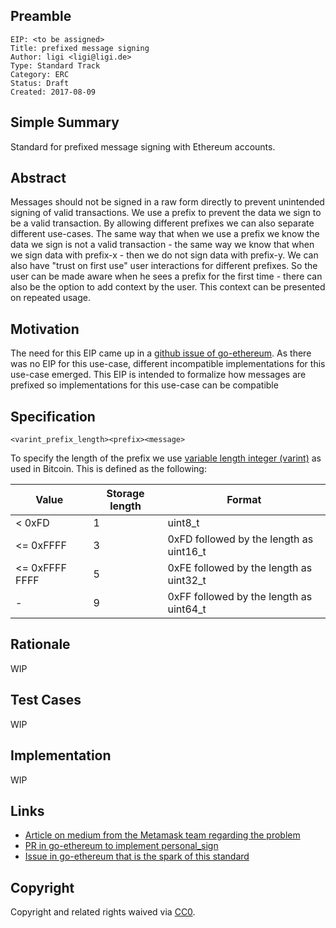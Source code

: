 ## Preamble

    EIP: <to be assigned>
    Title: prefixed message signing
    Author: ligi <ligi@ligi.de>
    Type: Standard Track
    Category: ERC
    Status: Draft
    Created: 2017-08-09

## Simple Summary

Standard for prefixed message signing with Ethereum accounts.

## Abstract

Messages should not be signed in a raw form directly to prevent unintended signing of valid transactions.
We use a prefix to prevent the data we sign to be a valid transaction. By allowing different prefixes we can also separate different use-cases. The same way that when we use a prefix we know the data we sign is not a valid transaction - the same way we know that when we sign data with prefix-x - then we do not sign data with prefix-y.
We can also have "trust on first use" user interactions for different prefixes. So the user can be made aware when he sees a prefix for the first time - there can also be the option to add context by the user. This context can be presented on repeated usage.

## Motivation

The need for this EIP came up in a [github issue of go-ethereum](https://github.com/ethereum/go-ethereum/issues/14794). As there was no EIP for this use-case, different incompatible implementations for this use-case emerged. This EIP is intended to formalize how messages are prefixed so implementations for this use-case can be compatible

## Specification

`<varint_prefix_length><prefix><message>`

To specify the length of the prefix we use [variable length integer (varint)](https://en.bitcoin.it/wiki/Protocol_documentation#Variable_length_integer) as used in Bitcoin. This is defined as the following:

| Value          | Storage length | Format                                  |
| -------------- | -------------- | --------------------------------------- |
| < 0xFD         | 1              | uint8_t                                 |
| <= 0xFFFF      | 3              | 0xFD followed by the length as uint16_t |
| <= 0xFFFF FFFF | 5              | 0xFE followed by the length as uint32_t |
| -              | 9              | 0xFF followed by the length as uint64_t |


## Rationale

WIP

## Test Cases

WIP

## Implementation

WIP

## Links

* [Article on medium from the Metamask team regarding the problem](https://medium.com/metamask/the-new-secure-way-to-sign-data-in-your-browser-6af9dd2a1527)
* [PR in go-ethereum to implement personal_sign](https://github.com/ethereum/go-ethereum/pull/2940)
* [Issue in go-ethereum that is the spark of this standard](https://github.com/ethereum/go-ethereum/issues/14794)


## Copyright
Copyright and related rights waived via [CC0](https://creativecommons.org/publicdomain/zero/1.0/).
